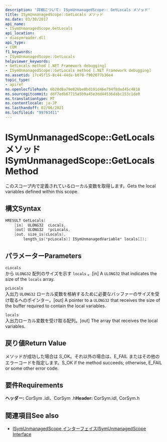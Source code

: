 ```yaml
---
description: '詳細について: ISymUnmanagedScope:: GetLocals メソッド'
title: ISymUnmanagedScope::GetLocals メソッド
ms.date: 03/30/2017
api_name:
- ISymUnmanagedScope.GetLocals
api_location:
- diasymreader.dll
api_type:
- COM
f1_keywords:
- ISymUnmanagedScope::GetLocals
helpviewer_keywords:
- GetLocals method [.NET Framework debugging]
- ISymUnmanagedScope::GetLocals method [.NET Framework debugging]
ms.assetid: 17c45f15-8c44-44da-b070-f902077b36e4
topic_type:
- apiref
ms.openlocfilehash: 6b20d8a79e826be0bd191d46e794f8dad45c4810
ms.sourcegitcommit: ddf7edb67715a5b9a45e3dd44536dabc153c1de0
ms.translationtype: MT
ms.contentlocale: ja-JP
ms.lasthandoff: 02/06/2021
ms.locfileid: "99763411"
---
```

# <a name="isymunmanagedscopegetlocals-method"></a><span data-ttu-id="250de-103">ISymUnmanagedScope::GetLocals メソッド</span><span class="sxs-lookup"><span data-stu-id="250de-103">ISymUnmanagedScope::GetLocals Method</span></span>

<span data-ttu-id="250de-104">このスコープ内で定義されているローカル変数を取得します。</span><span class="sxs-lookup"><span data-stu-id="250de-104">Gets the local variables defined within this scope.</span></span>  
  
## <a name="syntax"></a><span data-ttu-id="250de-105">構文</span><span class="sxs-lookup"><span data-stu-id="250de-105">Syntax</span></span>  
  
```cpp  
HRESULT GetLocals(  
    [in]  ULONG32  cLocals,  
    [out] ULONG32  *pcLocals,  
    [out, size_is(cLocals),  
        length_is(*pcLocals)] ISymUnmanagedVariable* locals[]);  
```  
  
## <a name="parameters"></a><span data-ttu-id="250de-106">パラメーター</span><span class="sxs-lookup"><span data-stu-id="250de-106">Parameters</span></span>  

 `cLocals`  
 <span data-ttu-id="250de-107">から `ULONG32` 配列のサイズを示す `locals` 。</span><span class="sxs-lookup"><span data-stu-id="250de-107">[in] A `ULONG32` that indicates the size of the `locals` array.</span></span>  
  
 `pcLocals`  
 <span data-ttu-id="250de-108">入出力 `ULONG32` ローカル変数を格納するために必要なバッファーのサイズを受け取るへのポインター。</span><span class="sxs-lookup"><span data-stu-id="250de-108">[out] A pointer to a `ULONG32` that receives the size of the buffer required to contain the local variables.</span></span>  
  
 `locals`  
 <span data-ttu-id="250de-109">入出力ローカル変数を受け取る配列。</span><span class="sxs-lookup"><span data-stu-id="250de-109">[out] The array that receives the local variables.</span></span>  
  
## <a name="return-value"></a><span data-ttu-id="250de-110">戻り値</span><span class="sxs-lookup"><span data-stu-id="250de-110">Return Value</span></span>  

 <span data-ttu-id="250de-111">メソッドが成功した場合は S_OK。それ以外の場合は、E_FAIL またはその他のエラーコードを指定します。</span><span class="sxs-lookup"><span data-stu-id="250de-111">S_OK if the method succeeds; otherwise, E_FAIL or some other error code.</span></span>  
  
## <a name="requirements"></a><span data-ttu-id="250de-112">要件</span><span class="sxs-lookup"><span data-stu-id="250de-112">Requirements</span></span>  

 <span data-ttu-id="250de-113">**ヘッダー:** CorSym .idl、CorSym .h</span><span class="sxs-lookup"><span data-stu-id="250de-113">**Header:** CorSym.idl, CorSym.h</span></span>  
  
## <a name="see-also"></a><span data-ttu-id="250de-114">関連項目</span><span class="sxs-lookup"><span data-stu-id="250de-114">See also</span></span>

- [<span data-ttu-id="250de-115">ISymUnmanagedScope インターフェイス</span><span class="sxs-lookup"><span data-stu-id="250de-115">ISymUnmanagedScope Interface</span></span>](isymunmanagedscope-interface.md)
